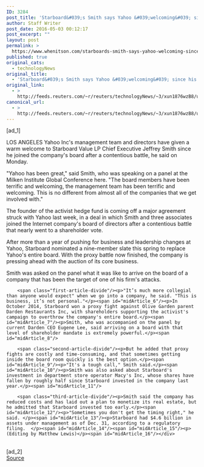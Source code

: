 ```yaml
---
ID: 3284
post_title: 'Starboard&#039;s Smith says Yahoo &#039;welcoming&#039; since his arrival'
author: Staff Writer
post_date: 2016-05-03 00:12:17
post_excerpt: ""
layout: post
permalink: >
  https://www.whenitson.com/starboards-smith-says-yahoo-welcoming-since-his-arrival/
published: true
original_cats:
  - technologyNews
original_title:
  - 'Starboard&#039;s Smith says Yahoo &#039;welcoming&#039; since his arrival'
original_link:
  - >
    http://feeds.reuters.com/~r/reuters/technologyNews/~3/xun1876wzB8/us-smith-milken-idUSKCN0XT210
canonical_url:
  - >
    http://feeds.reuters.com/~r/reuters/technologyNews/~3/xun1876wzB8/us-smith-milken-idUSKCN0XT210
---
```

 [ad_1]
<br><div id="articleText">
<span id="midArticle_start"/>

<span id="midArticle_0"/><span class="focusParagraph" readability="5"><p><span class="articleLocation">LOS ANGELES</span> Yahoo Inc's management team and directors have given a warm welcome to Starboard Value LP Chief Executive Jeffrey Smith since he joined the company's board after a contentious battle, he said on Monday.</p></span><span id="midArticle_1"/><p>"Yahoo has been great," said Smith, who was speaking on a panel at the Milken Institute Global Conference here. "The board members have been terrific and welcoming, the management team has been terrific and welcoming. This is no different from almost all of the companies that we get involved with."</p><span id="midArticle_2"/><p>The founder of the activist hedge fund is coming off a major agreement struck with Yahoo last week, in a deal in which Smith and three associates joined the Internet company's board of directors after a contentious battle that nearly went to a shareholder vote.</p><span id="midArticle_3"/><p>After more than a year of pushing for business and leadership changes at Yahoo, Starboard nominated a nine-member slate this spring to replace Yahoo's entire board. With the proxy battle now finished, the company is pressing ahead with the auction of its core business.</p><span id="midArticle_4"/><p>Smith was asked on the panel what it was like to arrive on the board of a company that has been the target of one of his firm's attacks.</p><span id="midArticle_5"/>
        
        <span class="first-article-divide"/><p>"It’s much more collegial than anyone would expect" when we go into a company, he said. "This is business, it’s not personal."</p><span id="midArticle_6"/><p>In October 2014, Starboard won a proxy fight against Olive Garden parent Darden Restaurants Inc, with shareholders supporting the activist's campaign to overthrow the company's entire board.</p><span id="midArticle_7"/><p>Smith, who was accompanied on the panel by current Darden CEO Eugene Lee, said arriving on a board with that level of shareholder mandate is extremely powerful.</p><span id="midArticle_8"/>
        
        <span class="second-article-divide"/><p>But he added that proxy fights are costly and time-consuming, and that sometimes getting inside the board room quickly is the best option.</p><span id="midArticle_9"/><p>"It's a tough call," Smith said.</p><span id="midArticle_10"/><p>Smith was also asked about Starboard's investment in department store operator Macy's Inc, whose shares have fallen by roughly half since Starboard invested in the company last year.</p><span id="midArticle_11"/>
        
        <span class="third-article-divide"/><p>Smith said the company has reduced costs and has laid out a plan to monetize its real estate, but he admitted that Starboard invested too early.</p><span id="midArticle_12"/><p>"Sometimes you don't get the timing right," he said. </p><span id="midArticle_13"/><p>Starboard had $4.6 billion in assets under management as of Dec. 31, according to a regulatory filing.  </p><span id="midArticle_14"/><span id="midArticle_15"/><p> (Editing by Matthew Lewis)</p><span id="midArticle_16"/></div>
<br>[ad_2]
<br><a href="http://feeds.reuters.com/~r/reuters/technologyNews/~3/xun1876wzB8/us-smith-milken-idUSKCN0XT210">Source </a>